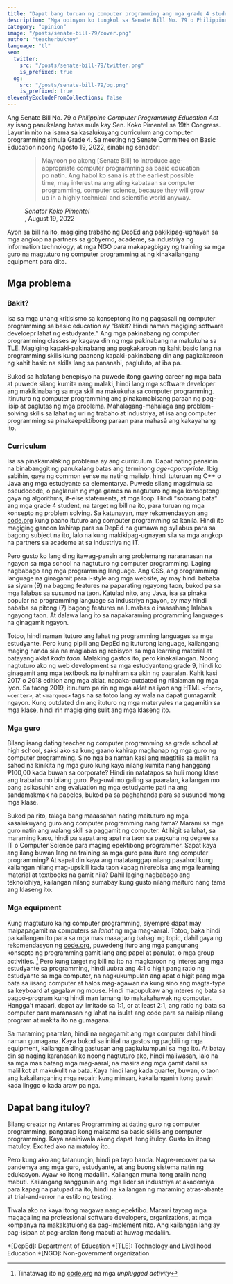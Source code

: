 ```yaml
---
title: "Dapat bang turuan ng computer programming ang mga grade 4 student?"
description: "Mga opinyon ko tungkol sa Senate Bill No. 79 o Philippine Computer Programming Education Act."
category: "opinion"
image: "/posts/senate-bill-79/cover.png"
author: "teacherbuknoy"
language: "tl"
seo:
  twitter:
    src: "/posts/senate-bill-79/twitter.png"
    is_prefixed: true
  og:
    src: "/posts/senate-bill-79/og.png"
    is_prefixed: true
eleventyExcludeFromCollections: false
---
```


Ang Senate Bill No. 79 o <i lang="en-US">Philippine Computer Programming Education Act</i> ay isang panukalang batas mula kay Sen. Koko Pimentel sa 19th Congress. Layunin nito na isama sa kasalukuyang curriculum ang computer programming simula Grade 4. Sa meeting ng Senate Committee on Basic Education noong Agosto 19, 2022, sinabi ng senador:

<figure class="quotation">
    <blockquote>
        <p>Mayroon po akong [Senate Bill] to introduce age-appropriate computer programming sa basic education po natin. Ang habol ko sana is at the earliest possible time, may interest na ang ating kabataan sa computer programming, computer science, because they will grow up in a highly technical and scientific world anyway.</p>
    </blockquote>
    <figcaption>
        <address>Senator Koko Pimentel</address>, August 19, 2022
    </figcaption>
</figure>

Ayon sa bill na ito, magiging trabaho ng DepEd ang pakikipag-ugnayan sa mga angkop na partners sa gobyerno, academe, sa industriya ng information technology, at mga NGO para makapagbigay ng training sa mga guro na magtuturo ng computer programming at ng kinakailangang equipment para dito.

## Mga problema

### Bakit?
Isa sa mga unang kritisismo sa konseptong ito ng pagsasali ng computer programming sa basic education ay <q>Bakit? Hindi naman magiging software develoepr lahat ng estudyante.</q> Ang mga pakinabang ng computer programming classes ay kagaya din ng mga pakinabang na makukuha sa TLE. Magiging kapaki-pakinabang ang pagkakaroon ng kahit basic lang na programming skills kung paanong kapaki-pakinabang din ang pagkakaroon ng kahit basic na skills lang sa pananahi, pagluluto, at iba pa.

Bukod sa halatang benepisyo na puwede itong gawing career ng mga bata at puwede silang kumita nang malaki, hindi lang mga software developer ang makikinabang sa mga skill na makukuha sa computer programming. Itinuturo ng computer programming ang pinakamabisang paraan ng pag-iisip at paglutas ng mga problema. Mahalagang-mahalaga ang problem-solving skills sa lahat ng uri ng trabaho at industriya, at isa ang computer programming sa pinakaepektibong paraan para mahasâ ang kakayahang ito.

### Curriculum
Isa sa pinakamalaking problema ay ang curriculum. Dapat nating pansinin na binabanggit ng panukalang batas ang terminong <i lang="en-US">age-appropriate</i>. Ibig sabihin, gaya ng common sense na nating maiisip, hindi tuturuan ng C++ o Java ang mga estudyante sa elementarya. Puwede silang magsimula sa pseudocode, o paglaruin ng mga games na nagtuturo ng mga konseptong gaya ng algorithms, if-else statements, at mga loop. Hindi <q>sobrang bata</q> ang mga grade 4 student, na target ng bill na ito, para turuan ng mga konsepto ng problem solving. Sa katunayan, may rekomendasyon ang [code.org][code] kung paano ituturo ang computer programming sa kanila. Hindi ito magiging ganoon kahirap para sa DepEd na gumawa ng syllabus para sa bagong subject na ito, lalo na kung makikipag-ugnayan sila sa mga angkop na partners sa academe at sa industriya ng IT.

Pero gusto ko lang ding itawag-pansin ang problemang nararanasan na ngayon sa mga school na nagtuturo ng computer programming. Laging nagbabago ang mga programming language. Ang CSS, ang programming language na ginagamit para i-style ang mga website, ay may hindi bababa sa siyam (9) na bagong features na paparating ngayong taon, bukod pa sa mga lalabas sa susunod na taon. Katulad nito, ang Java, isa sa pinaka popular na programming language sa industriya ngayon, ay may hindi bababa sa pitong (7) bagong features na lumabas o inaasahang lalabas ngayong taon. At dalawa lang ito sa napakaraming programming languages na ginagamit ngayon.

Totoo, hindi naman ituturo ang lahat ng programming languages sa mga estudyante. Pero kung pipili ang DepEd ng ituturong language, kailangang maging handa sila na maglabas ng rebisyon sa mga learning material at batayang aklat *kada taon*. Malaking gastos ito, pero kinakailangan. Noong nagtuturo ako ng web development sa mga estudyanteng grade 9, hindi ko ginagamit ang mga textbook na ipinahiram sa akin ng paaralan. Kahit kasi 2017 o 2018 edition ang mga aklat, napaka-outdated ng nilalaman ng mga iyon. Sa taong 2019, itinuturo pa rin ng mga aklat na iyon ang HTML `<font>`, `<center>`, at `<marquee>` tags na sa totoo lang ay wala na dapat gumagamit ngayon. Kung outdated din ang ituturo ng mga materyales na gagamitin sa mga klase, hindi rin magigiging sulit ang mga klaseng ito.

### Mga guro
Bilang isang dating teacher ng computer programming sa grade school at high school, saksi ako sa kung gaano kahirap maghanap ng mga guro ng computer programming. Sino nga ba naman kasi ang magtitiis sa maliit na sahod na kinikita ng mga guro kung kaya nilang kumita nang hanggang ₱100,00 kada buwan sa corporate? Hindi rin natatapos sa huli mong klase ang trabaho mo bilang guro. Pag-uwi mo galing sa paaralan, kailangan mo pang asikasuhin ang evaluation ng mga estudyante pati na ang sandamakmak na papeles, bukod pa sa paghahanda para sa susunod mong mga klase.

Bukod pa rito, talaga bang maaasahan nating maituturo ng mga kasalukuyang guro ang computer programming nang tama? Marami sa mga guro natin ang walang skill sa paggamit ng computer. At higit sa lahat, sa maraming kaso, hindi pa sapat ang apat na taon sa pagkuha ng degree sa IT o Computer Science para maging epektibong programmer. Sapat kaya ang ilang buwan lang na training sa mga guro para ituro ang computer programming? At sapat din kaya ang matatanggap nilang pasahod kung kailangan nilang mag-upskill kada taon kapag nirerebisa ang mga learning material at textbooks na gamit nila? Dahil laging nagbabago ang teknolohiya, kailangan nilang sumabay kung gusto nilang maituro nang tama ang klaseng ito.

### Mga equipment 
Kung magtuturo ka ng computer programming, siyempre dapat may maipapagamit na computers sa *lahat* ng mga mag-aaràl. Totoo, baka hindi pa kailangan ito para sa mga mas maaagang bahagi ng topic, dahil gaya ng rekomendasyon ng [code.org][code], puwedeng ituro ang mga pangunang konsepto ng programming gamit lang ang papel at panulat, o mga group activities. [^1] Pero kung target ng bill na ito na magkaroon ng interes ang mga estudyante sa programming, hindi uubra ang 4:1 o higit pang ratio ng estudyante sa mga computer, na nagkukumpulan ang apat o higit pang mga bata sa iisang computer at halos mag-agawan na kung sino ang magta-type sa keyboard at gagalaw ng mouse. Hindi mapupukaw ang interes ng bata sa pagpo-program kung hindi man lamang ito makakahawak ng computer. Hangga't maaari, dapat ay limitado sa 1:1, or at least 2:1, ang ratio ng bata sa computer para maranasan ng lahat na isulat ang code para sa naiisip nilang program at makita ito na gumagana.

Sa maraming paaralan, hindi na nagagamit ang mga computer dahil hindi naman gumagana. Kaya bukod sa initial na gastos ng pagbili ng mga equipment, kailangan ding gastusan ang pagkukumpuni sa mga ito. At batay din sa naging karanasan ko noong nagtuturo ako, hindi maiiwasan, lalo na sa mga mas batang mga mag-aaral, na masira ang mga gamit dahil sa malilikot at makukulit na bata. Kaya hindi lang kada quarter, buwan, o taon ang kakailanganing mga repair; kung minsan, kakailanganin itong gawin kada linggo o kada araw pa nga.

## Dapat bang ituloy?

Bilang creator ng Antares Programming at dating guro ng computer programming, pangarap kong maisama sa basic skills ang computer programming. Kaya naniniwala akong dapat itong ituloy. Gusto ko itong matuloy. Excited ako na matuloy ito.

Pero kung ako ang tatanungin, hindi pa tayo handa. Nagre-recover pa sa pandemya ang mga guro, estudyante, at ang buong sistema natin ng edukasyon. Ayaw ko itong madaliin. Kailangan muna itong aralin nang mabuti. Kailangang sangguniin ang mga lider sa industriya at akademiya para kapag naipatupad na ito, hindi na kailangan ng maraming atras-abante at trial-and-error na estilo ng testing.

Tiwala ako na kaya itong magawa nang epektibo. Marami tayong mga magagaling na professional software developers, organizations, at mga kompanya na makakatulong sa pag-implement nito. Ang kailangan lang ay pag-isipan at pag-aralan itong mabuti at huwag madaliin.

*[DepEd]: Department of Education
*[TLE]: Technology and Livelihood Education
*[NGO]: Non-government organization

[^1]: Tinatawag ito ng [code.org][code] na mga <i lang="en=US">unplugged activity</i>

[code]: https://code.org